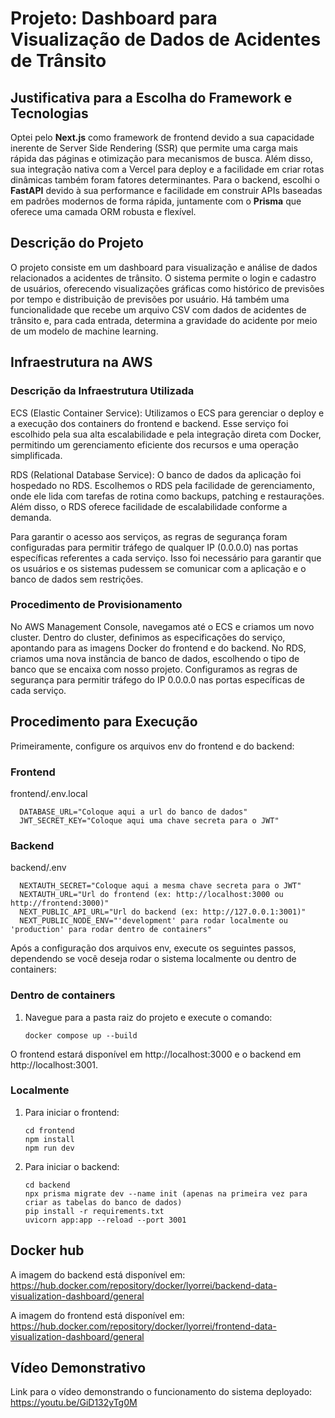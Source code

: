 # Projeto: Dashboard para Visualização de Dados de Acidentes de Trânsito

## Justificativa para a Escolha do Framework e Tecnologias

Optei pelo **Next.js** como framework de frontend devido a sua capacidade inerente de Server Side Rendering (SSR) que permite uma carga mais rápida das páginas e otimização para mecanismos de busca. Além disso, sua integração nativa com a Vercel para deploy e a facilidade em criar rotas dinâmicas também foram fatores determinantes. Para o backend, escolhi o **FastAPI** devido à sua performance e facilidade em construir APIs baseadas em padrões modernos de forma rápida, juntamente com o **Prisma** que oferece uma camada ORM robusta e flexível.

## Descrição do Projeto

O projeto consiste em um dashboard para visualização e análise de dados relacionados a acidentes de trânsito. O sistema permite o login e cadastro de usuários, oferecendo visualizações gráficas como histórico de previsões por tempo e distribuição de previsões por usuário. Há também uma funcionalidade que recebe um arquivo CSV com dados de acidentes de trânsito e, para cada entrada, determina a gravidade do acidente por meio de um modelo de machine learning.

## Infraestrutura na AWS

### Descrição da Infraestrutura Utilizada
ECS (Elastic Container Service): Utilizamos o ECS para gerenciar o deploy e a execução dos containers do frontend e backend. Esse serviço foi escolhido pela sua alta escalabilidade e pela integração direta com Docker, permitindo um gerenciamento eficiente dos recursos e uma operação simplificada.

RDS (Relational Database Service): O banco de dados da aplicação foi hospedado no RDS. Escolhemos o RDS pela facilidade de gerenciamento, onde ele lida com tarefas de rotina como backups, patching e restaurações. Além disso, o RDS oferece facilidade de escalabilidade conforme a demanda.

Para garantir o acesso aos serviços, as regras de segurança foram configuradas para permitir tráfego de qualquer IP (0.0.0.0) nas portas específicas referentes a cada serviço. Isso foi necessário para garantir que os usuários e os sistemas pudessem se comunicar com a aplicação e o banco de dados sem restrições.

### Procedimento de Provisionamento
No AWS Management Console, navegamos até o ECS e criamos um novo cluster.
Dentro do cluster, definimos as especificações do serviço, apontando para as imagens Docker do frontend e do backend.
No RDS, criamos uma nova instância de banco de dados, escolhendo o tipo de banco que se encaixa com nosso projeto.
Configuramos as regras de segurança para permitir tráfego do IP 0.0.0.0 nas portas específicas de cada serviço.

## Procedimento para Execução

Primeiramente, configure os arquivos env do frontend e do backend:

### Frontend
frontend/.env.local
```
  DATABASE_URL="Coloque aqui a url do banco de dados"
  JWT_SECRET_KEY="Coloque aqui uma chave secreta para o JWT"
```

### Backend
backend/.env
```
  NEXTAUTH_SECRET="Coloque aqui a mesma chave secreta para o JWT"
  NEXTAUTH_URL="Url do frontend (ex: http://localhost:3000 ou http://frontend:3000)"
  NEXT_PUBLIC_API_URL="Url do backend (ex: http://127.0.0.1:3001)"
  NEXT_PUBLIC_NODE_ENV="'development' para rodar localmente ou 'production' para rodar dentro de containers"
```

Após a configuração dos arquivos env, execute os seguintes passos, dependendo se você deseja rodar o sistema localmente ou dentro de containers:

### Dentro de containers
1. Navegue para a pasta raiz do projeto e execute o comando:
   ```
   docker compose up --build
   ```
O frontend estará disponível em http://localhost:3000 e o backend em http://localhost:3001.

### Localmente
1. Para iniciar o frontend:
   ```
   cd frontend
   npm install
   npm run dev
   ```

2. Para iniciar o backend:
   ```
   cd backend
   npx prisma migrate dev --name init (apenas na primeira vez para criar as tabelas do banco de dados)
   pip install -r requirements.txt
   uvicorn app:app --reload --port 3001
   ```

## Docker hub
A imagem do backend está disponível em: https://hub.docker.com/repository/docker/lyorrei/backend-data-visualization-dashboard/general

A imagem do frontend está disponível em: https://hub.docker.com/repository/docker/lyorrei/frontend-data-visualization-dashboard/general

## Vídeo Demonstrativo

Link para o vídeo demonstrando o funcionamento do sistema deployado: https://youtu.be/GiD132yTg0M